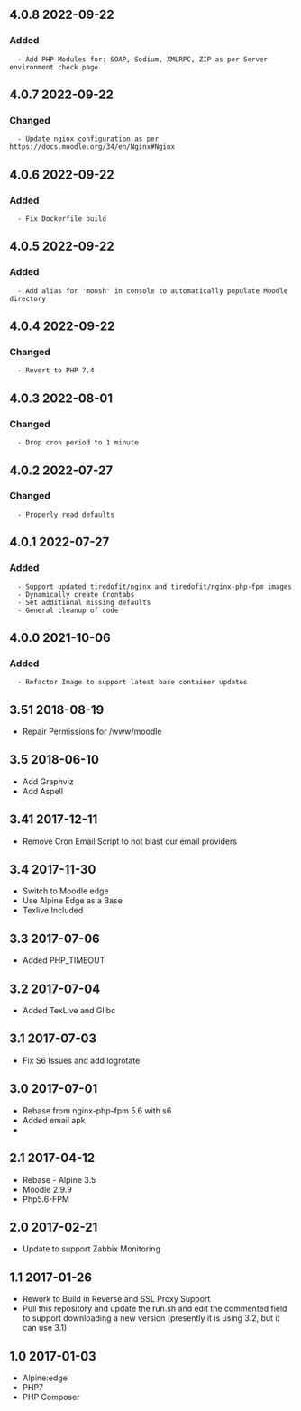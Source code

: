 ## 4.0.8 2022-09-22 <dave at tiredofit dot ca>

   ### Added
      - Add PHP Modules for: SOAP, Sodium, XMLRPC, ZIP as per Server environment check page


## 4.0.7 2022-09-22 <dave at tiredofit dot ca>

   ### Changed
      - Update nginx configuration as per https://docs.moodle.org/34/en/Nginx#Nginx


## 4.0.6 2022-09-22 <dave at tiredofit dot ca>

   ### Added
      - Fix Dockerfile build


## 4.0.5 2022-09-22 <dave at tiredofit dot ca>

   ### Added
      - Add alias for 'moosh' in console to automatically populate Moodle directory


## 4.0.4 2022-09-22 <dave at tiredofit dot ca>

   ### Changed
      - Revert to PHP 7.4


## 4.0.3 2022-08-01 <dave at tiredofit dot ca>

   ### Changed
      - Drop cron period to 1 minute


## 4.0.2 2022-07-27 <dave at tiredofit dot ca>

   ### Changed
      - Properly read defaults


## 4.0.1 2022-07-27 <dave at tiredofit dot ca>

   ### Added
      - Support updated tiredofit/nginx and tiredofit/nginx-php-fpm images
      - Dynamically create Crontabs
      - Set additional missing defaults
      - General cleanup of code


## 4.0.0 2021-10-06 <dave at tiredofit dot ca>

   ### Added
      - Refactor Image to support latest base container updates

## 3.51 2018-08-19 <dave at redacted>

* Repair Permissions for /www/moodle

## 3.5 2018-06-10 <dave at redacted>

* Add Graphviz 
* Add Aspell

## 3.41 2017-12-11 <dave at redacted>

* Remove Cron Email Script to not blast our email providers

## 3.4 2017-11-30 <dave at redacted>

* Switch to Moodle edge
* Use Alpine Edge as a Base
* Texlive Included

## 3.3 2017-07-06 <dave at redacted>

* Added PHP_TIMEOUT

## 3.2 2017-07-04 <dave at redacted>

* Added TexLive and Glibc

## 3.1 2017-07-03 <dave at redacted>

* Fix S6 Issues and add logrotate

## 3.0 2017-07-01 <dave at redacted>

* Rebase from nginx-php-fpm 5.6 with s6
* Added email apk
* 

## 2.1 2017-04-12 <dave at redacted>

* Rebase - Alpine 3.5
* Moodle 2.9.9
* Php5.6-FPM

## 2.0 2017-02-21 <dave at redacted>

* Update to support Zabbix Monitoring

## 1.1 2017-01-26 <dave at redacted>

* Rework to Build in Reverse and SSL Proxy Support
* Pull this repository and update the run.sh and edit the commented field to support downloading a new version (presently it is using 3.2, but it can use 3.1)

## 1.0 2017-01-03 <dave at redacted>

* Alpine:edge
* PHP7
* PHP Composer
